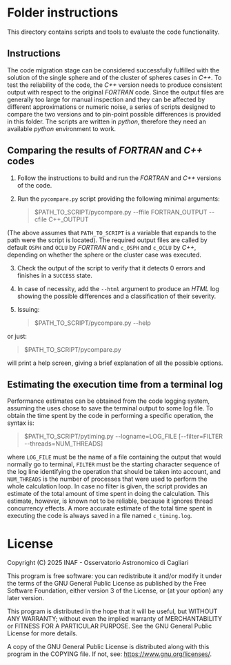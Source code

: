 # Folder instructions

This directory contains scripts and tools to evaluate the code functionality.

## Instructions

The code migration stage can be considered successfully fulfilled with the solution of the single sphere and of the cluster of spheres cases in *C++*. To test the reliability of the code, the *C++* version needs to produce consistent output with respect to the original *FORTRAN* code. Since the output files are generally too large for manual inspection and they can be affected by different approximations or numeric noise, a series of scripts designed to compare the two versions and to pin-point possible differences is provided in this folder. The scripts are written in *python*, therefore they need an available *python* environment to work.

## Comparing the results of *FORTRAN* and *C++* codes

1. Follow the instructions to build and run the *FORTRAN* and *C++* versions of the code.
2. Run the `pycompare.py` script providing the following minimal arguments:

   > $PATH_TO_SCRIPT/pycompare.py --ffile FORTRAN_OUTPUT --cfile C++_OUTPUT

(The above assumes that `PATH_TO_SCRIPT` is a variable that expands to the path were the script is located). The required output files are called by default `OSPH` and `OCLU` by *FORTRAN* and `c_OSPH` and `c_OCLU` by *C++*, depending on whether the sphere or the cluster case was executed. 

3. Check the output of the script to verify that it detects 0 errors and finishes in a `SUCCESS` state.
4. In case of necessity, add the `--html` argument to produce an *HTML* log showing the possible differences and a classification of their severity.
5. Issuing:

   > $PATH_TO_SCRIPT/pycompare.py --help

or just:

   > $PATH_TO_SCRIPT/pycompare.py

will print a help screen, giving a brief explanation of all the possible options.

## Estimating the execution time from a terminal log

Performance estimates can be obtained from the code logging system, assuming the uses chose to save the terminal output to some log file. To obtain the time spent by the code in performing a specific operation, the syntax is:

   > $PATH_TO_SCRIPT/pytiming.py --logname=LOG_FILE [--filter=FILTER --threads=NUM_THREADS]

where `LOG_FILE` must be the name of a file containing the output that would normally go to terminal, `FILTER` must be the starting character sequence of the log line identifying the operation that should be taken into account, and `NUM_THREADS` is the number of processes that were used to perform the whole calculation loop. In case no filter is given, the script provides an estimate of the total amount of time spent in doing the calculation. This estimate, however, is known not to be reliable, because it ignores thread concurrency effects. A more accurate estimate of the total time spent in executing the code is always saved in a file named `c_timing.log`.

# License

   Copyright (C) 2025   INAF - Osservatorio Astronomico di Cagliari

   This program is free software: you can redistribute it and/or modify
   it under the terms of the GNU General Public License as published by
   the Free Software Foundation, either version 3 of the License, or
   (at your option) any later version.
   
   This program is distributed in the hope that it will be useful,
   but WITHOUT ANY WARRANTY; without even the implied warranty of
   MERCHANTABILITY or FITNESS FOR A PARTICULAR PURPOSE.  See the
   GNU General Public License for more details.
   
   A copy of the GNU General Public License is distributed along with
   this program in the COPYING file. If not, see: <https://www.gnu.org/licenses/>.
